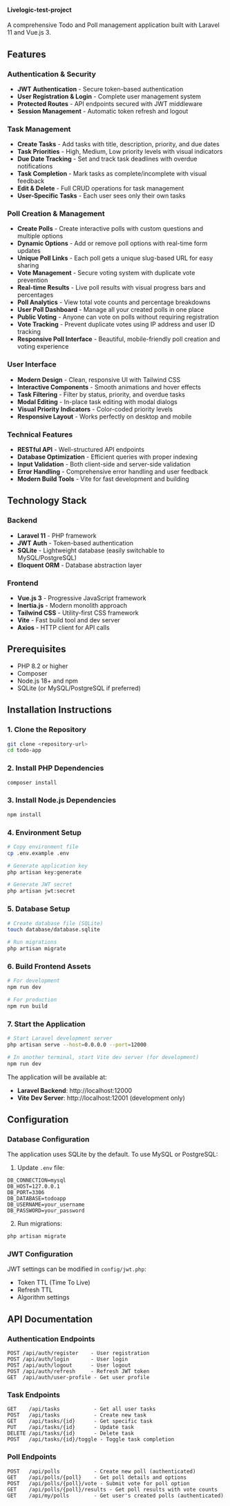 #### Livelogic-test-project ####

A comprehensive Todo and Poll management application built with Laravel 11 and Vue.js 3.


## Features

### Authentication & Security
- **JWT Authentication** - Secure token-based authentication
- **User Registration & Login** - Complete user management system
- **Protected Routes** - API endpoints secured with JWT middleware
- **Session Management** - Automatic token refresh and logout

### Task Management
- **Create Tasks** - Add tasks with title, description, priority, and due dates
- **Task Priorities** - High, Medium, Low priority levels with visual indicators
- **Due Date Tracking** - Set and track task deadlines with overdue notifications
- **Task Completion** - Mark tasks as complete/incomplete with visual feedback
- **Edit & Delete** - Full CRUD operations for task management
- **User-Specific Tasks** - Each user sees only their own tasks

### Poll Creation & Management
- **Create Polls** - Create interactive polls with custom questions and multiple options
- **Dynamic Options** - Add or remove poll options with real-time form updates
- **Unique Poll Links** - Each poll gets a unique slug-based URL for easy sharing
- **Vote Management** - Secure voting system with duplicate vote prevention
- **Real-time Results** - Live poll results with visual progress bars and percentages
- **Poll Analytics** - View total vote counts and percentage breakdowns
- **User Poll Dashboard** - Manage all your created polls in one place
- **Public Voting** - Anyone can vote on polls without requiring registration
- **Vote Tracking** - Prevent duplicate votes using IP address and user ID tracking
- **Responsive Poll Interface** - Beautiful, mobile-friendly poll creation and voting experience

### User Interface
- **Modern Design** - Clean, responsive UI with Tailwind CSS
- **Interactive Components** - Smooth animations and hover effects
- **Task Filtering** - Filter by status, priority, and overdue tasks
- **Modal Editing** - In-place task editing with modal dialogs
- **Visual Priority Indicators** - Color-coded priority levels
- **Responsive Layout** - Works perfectly on desktop and mobile

### Technical Features
- **RESTful API** - Well-structured API endpoints
- **Database Optimization** - Efficient queries with proper indexing
- **Input Validation** - Both client-side and server-side validation
- **Error Handling** - Comprehensive error handling and user feedback
- **Modern Build Tools** - Vite for fast development and building

## Technology Stack

### Backend
- **Laravel 11** - PHP framework
- **JWT Auth** - Token-based authentication
- **SQLite** - Lightweight database (easily switchable to MySQL/PostgreSQL)
- **Eloquent ORM** - Database abstraction layer

### Frontend
- **Vue.js 3** - Progressive JavaScript framework
- **Inertia.js** - Modern monolith approach
- **Tailwind CSS** - Utility-first CSS framework
- **Vite** - Fast build tool and dev server
- **Axios** - HTTP client for API calls

## Prerequisites

- PHP 8.2 or higher
- Composer
- Node.js 18+ and npm
- SQLite (or MySQL/PostgreSQL if preferred)

## Installation Instructions

### 1. Clone the Repository

```bash
git clone <repository-url>
cd todo-app
```

### 2. Install PHP Dependencies

```bash
composer install
```

### 3. Install Node.js Dependencies

```bash
npm install
```

### 4. Environment Setup

```bash
# Copy environment file
cp .env.example .env

# Generate application key
php artisan key:generate

# Generate JWT secret
php artisan jwt:secret
```

### 5. Database Setup

```bash
# Create database file (SQLite)
touch database/database.sqlite

# Run migrations
php artisan migrate
```

### 6. Build Frontend Assets

```bash
# For development
npm run dev

# For production
npm run build
```

### 7. Start the Application

```bash
# Start Laravel development server
php artisan serve --host=0.0.0.0 --port=12000

# In another terminal, start Vite dev server (for development)
npm run dev
```

The application will be available at:
- **Laravel Backend**: http://localhost:12000
- **Vite Dev Server**: http://localhost:12001 (development only)

## Configuration

### Database Configuration
The application uses SQLite by the default. To use MySQL or PostgreSQL:

1. Update `.env` file:
```env
DB_CONNECTION=mysql
DB_HOST=127.0.0.1
DB_PORT=3306
DB_DATABASE=todoapp
DB_USERNAME=your_username
DB_PASSWORD=your_password
```

2. Run migrations:
```bash
php artisan migrate
```

### JWT Configuration
JWT settings can be modified in `config/jwt.php`:
- Token TTL (Time To Live)
- Refresh TTL
- Algorithm settings

## API Documentation

### Authentication Endpoints
```
POST /api/auth/register    - User registration
POST /api/auth/login       - User login
POST /api/auth/logout      - User logout
POST /api/auth/refresh     - Refresh JWT token
GET  /api/auth/user-profile - Get user profile
```

### Task Endpoints
```
GET    /api/tasks           - Get all user tasks
POST   /api/tasks           - Create new task
GET    /api/tasks/{id}      - Get specific task
PUT    /api/tasks/{id}      - Update task
DELETE /api/tasks/{id}      - Delete task
POST   /api/tasks/{id}/toggle - Toggle task completion
```

### Poll Endpoints
```
POST   /api/polls           - Create new poll (authenticated)
GET    /api/polls/{poll}    - Get poll details and options
POST   /api/polls/{poll}/vote - Submit vote for poll option
GET    /api/polls/{poll}/results - Get poll results with vote counts
GET    /api/my/polls        - Get user's created polls (authenticated)
```

